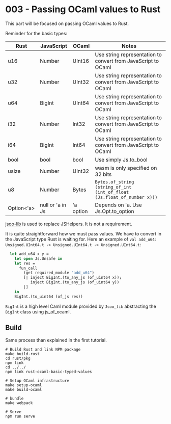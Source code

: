 # 003 - Passing OCaml values to Rust

This part will be focused on passing OCaml values to Rust.

Reminder for the basic types:

| Rust       | JavaScript       | OCaml     | Notes                                                                   |
|------------|------------------|-----------|-------------------------------------------------------------------------|
| u16        | Number           | UInt16    | Use string representation to convert from JavaScript to OCaml           |
| u32        | Number           | UInt32    | Use string representation to convert from JavaScript to OCaml           |
| u64        | BigInt           | UInt64    | Use string representation to convert from JavaScript to OCaml           |
| i32        | Number           | Int32     | Use string representation to convert from JavaScript to OCaml           |
| i64        | BigInt           | Int64     | Use string representation to convert from JavaScript to OCaml           |
| bool       | bool             | bool      | Use simply Js.to_bool                                                   |
| usize      | Number           | UInt32    | wasm is only specified on 32 bits                                       |
| u8         | Number           | Bytes     | `Bytes.of_string (string_of_int (int_of_float (Js.float_of_number x)))` |
| Option<'a> | null or 'a in Js | 'a option | Depends on 'a. Use Js.Opt.to_option                                     |

[jsoo-lib](https://github.com/dannywillems/jsoo-lib) is used to replace JSHelpers. It is not a requirement.

It is quite straightforward how we must pass values. We have to convert in the JavaScript type Rust is waiting for.
Here an example of `val add_u64: Unsigned.UInt64.t -> Unsigned.UInt64.t -> Unsigned.UInt64.t`:

```ocaml
  let add_u64 x y =
    let open Js.Unsafe in
    let res =
      fun_call
        (get required_module "add_u64")
        [| inject BigInt.(to_any_js (of_uint64 x));
           inject BigInt.(to_any_js (of_uint64 y))
        |]
    in
    BigInt.(to_uint64 (of_js res))
```
`BigInt` is a high level Caml module provided by `Jsoo_lib` abstracting the `BigInt` class using js_of_ocaml.

## Build

Same process than explained in the first tutorial.

```
# Build Rust and link NPM package
make build-rust
cd rust/pkg
npm link
cd ../../
npm link rust-ocaml-basic-typed-values

# Setup OCaml infrastructure
make setup-ocaml
make build-ocaml

# bundle
make webpack

# Serve
npm run serve
```
